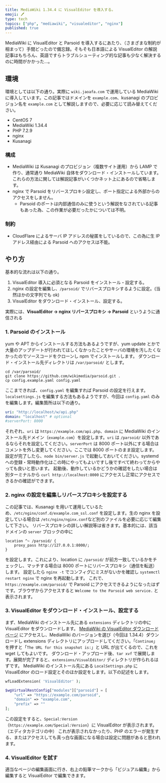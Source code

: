 ```yaml
---
title: MediaWiki 1.34.4 に VisualEditor を導入する。
emoji: 🖊️
type: tech
topics: ["php", "mediawiki", "visualeditor", "nginx"]
published: true
---
```


MediaWiki に VisualEditor と Parsoid を導入するにあたり、（さまざまな制約が相まって）手間どったので備忘録。そもそも日本語による VisualEditor の解説記事はもちろん、英語ですらトラブルシューティング的な記事も少なく解決するのに時間がかかった…。

## 環境

環境としては以下の通り。実際に `wiki.jaoafa.com` で運用している MediaWiki に導入しています。この記事ではドメインを `example.com`、kusanagi のプロビジョン名を `example.com` として解説しますので、必要に応じて読み替えてください。

- CentOS 7
- MediaWiki 1.34.4
- PHP 7.2.9
- nginx
- Kusanagi

### 構成

- MediaWiki は Kusanagi のプロビジョン（複数サイト運用）から LAMP で作り、通常通り MediaWiki 自体をダウンロード・インストールしています。これらの方法に関しては解説記事がいくつかネット上にあるので省略します。
- nginx で Parsoid をリバースプロキシ設定し、ポート指定による外部からのアクセスをしません。
  - Parsoid のポートは内部通信のみに使うという解説をなされている記事もあった為、この作業が必要だったかについては不明。

### 制約

- CloudFlare によるサーバ IP アドレスの秘匿をしているので、この為に生 IP アドレス経由による Parsoid へのアクセスは不能。

## やり方

基本的な流れは以下の通り。

1. VisualEditor 導入に必須となる Parsoid をインストール・設定する。
2. nginx の設定を編集し、`/parsoid/` でリバースプロキシするように設定。(当然ほかの文字列でも ok)
3. VisualEditor をダウンロード・インストール、設定する。

実際には、**VisualEditor → nginx リバースプロキシ → Parsoid** というように通信される

### 1. Parsoid のインストール

yum や APT からインストールする方法もあるようですが、yum update とかで大量のアップデートが行われてほしくなかったことやサーバの環境を汚したくなかったのでソースコードをクローンし npm でインストールします。
ダウンロード・インストール先ディレクトリは `/var/parsoid/` とします。

```shell
cd /var/parsoid/
git clone https://github.com/wikimedia/parsoid.git .
cp config.example.yaml config.yaml
```

ここまできれば、`config.yaml` を編集すれば Parsoid の設定を行えます。`localsettings.js` を編集する方法もあるようですが、今回は `config.yaml` のみを編集します。編集箇所は以下の通り。

```yaml
uri: "http://localhost/w/api.php"
domain: "localhost" # optional
#serverPort: 8000
```

それぞれ、`uri` は `https://example.com/api.php`、`domain` に MediaWiki のインストール先ドメイン（`example.com`）を設定します。`uri` は `/parsoid/` 以外であるならそれを設定してください。`serverPort` は 8000 ポート以外にする場合はコメントを外し変更してください。ここでは 8000 ポートのまま設定します。
設定が完了したら、`node bin/server.js` で起動しておいてください。systemd への登録・常時動作化はこの時にやってもよいですし後ですべて終わってからやっても良いと思います。
起動後、動作しているかどうかの確認をしたい場合は別ターミナルから `curl http://localhost:8000` にアクセスし正常にアクセスできるかの確認ができます。

### 2. nginx の設定を編集しリバースプロキシを設定する

この記事では、Kusanagi を用いて運用しているため、`/etc/nginx/conf.d/example.com_ssl.conf` を設定します。生の nginx を設定している場合は `/etc/nginx/nginx.conf`など別のファイルを必要に応じて編集して下さい。 リバースプロキシの詳しい解説等は省きます。基本的には、該当ドメインの `server` ブロックの中に

```nginx
location ^~ /parsoid/ {
    proxy_pass http://127.0.0.1:8000/;
}
```

を設定します。これにより、location に `/parsoid/` が前方一致しているかをチェックし、マッチする場合は 8000 ポートにリバースプロキシ（通信を転送）します。
設定したら `nginx -t` でコンフィグにミスがないかを確認し `systemctl restart nginx` で nginx を再起動します。
これで、`https://example.com/parsoid/` で Parsoid にアクセスできるようになったはずです。ブラウザからアクセスすると `Welcome to the Parsoid web service.` と表示されます。

### 3. VisualEditor をダウンロード・インストール、設定する

まず、MediaWiki のインストール先にある `extensions` ディレクトリの中に VisualEditor をダウンロードします。
[MediaWiki の VisualEditor ダウンロードページ](https://www.mediawiki.org/wiki/Special:ExtensionDistributor/VisualEditor) にアクセスし、MediaWiki のバージョンを選び（今回は 1.34.4）ダウンロードし extensions ディレクトリにアップロードしてください。「`Continue`」を押すと「`The URL for this snapshot is:`」と URL が出てくるので、これを wget してもよいです。
ダウンロード・アップロード後、`tar xvf` で展開します。展開が完了すると、`extensions/VisualEditor/` ディレクトリが作られるはずです。
MediaWiki のインストール先にある `LocalSettings.php` に VisualEditor のロード設定とそのほか設定をします。以下の記述をします。

```php
wfLoadExtension( 'VisualEditor' );

$wgVirtualRestConfig["modules"]["parsoid"] = [
    "url" => "https://example.com/parsoid",
    "domain" => "example.com",
    "prefix" => ""
];
```

この設定をすると、`Special:Version`（`https://example.com/Special:Version`）に VisualEditor が表示されます。（エディタカテゴリの中）
これが表示されなかったり、PHP のエラーが発生する、またはアクセスしても真っ白な画面になる場合は設定に問題があると思われます。

### 4. VisualEditor を試す

適当なページの編集画面に行き、右上の鉛筆マークから「ビジュアル編集」から編集すると VisualEditor で編集できます。

